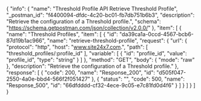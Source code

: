 {
  "info": {
    "name": "Threshold Profile API Retrieve Threshold Profile",
    "_postman_id": "f4400094-dfdc-4c20-bc01-fb7db751b6b3",
    "description": "Retrieve the configuration of a Threshold profile.",
    "schema": "https://schema.getpostman.com/json/collection/v2.0.0/"
  },
  "item": [
    {
      "name": "Threshold Profiles",
      "item": [
        {
          "id": "da39ca1a-0ccd-4567-bcb6-87d19b1ac966",
          "name": "retrieve-threshold-profile",
          "request": {
            "url": {
              "protocol": "http",
              "host": "www.site24x7.com.",
              "path": [
                "threshold_profiles/:profile_id"
              ],
              "variable": [
                {
                  "id": "profile_id",
                  "value": "profile_id",
                  "type": "string"
                }
              ]
            },
            "method": "GET",
            "body": {
              "mode": "raw"
            },
            "description": "Retrieve the configuration of a Threshold profile."
          },
          "response": [
            {
              "code": 200,
              "name": "Response_200",
              "id": "d505f047-2550-4a0e-bbd4-566f2f051427"
            },
            {
              "status": "",
              "code": 500,
              "name": "Response_500",
              "id": "66dfdddd-cf32-4ece-9c05-e7c81fd0d4f6"
            }
          ]
        }
      ]
    }
  ]
}